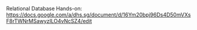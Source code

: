 Relational Database Hands-on: 
https://docs.google.com/a/dhs.sg/document/d/16Ym20bpj96Ds4D50mVXsF8rTWNrMSawyzILO4vNcSZ4/edit